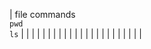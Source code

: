 | file commands<br>`pwd`<br>`ls` |   |   |   |   |
|                     |   |   |   |   |
|                     |   |   |   |   |
|                     |   |   |   |   |
